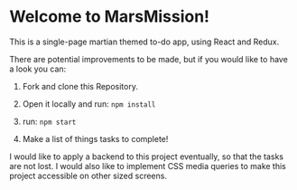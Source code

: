 # Welcome to MarsMission!

This is a single-page martian themed to-do app, using React and Redux.

There are potential improvements to be made, but if you would like to have a look you can:

1. Fork and clone this Repository.

2. Open it locally and run:
``npm install``

3. run: ``npm start``

4. Make a list of things tasks to complete!

I would like to apply a backend to this project eventually, so that the tasks are not lost.
I would also like to implement CSS media queries to make this project accessible on other sized screens.
